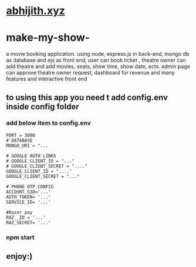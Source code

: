# [abhijith.xyz](www.abhijithv.xyz)
# make-my-show-
a movie booking application. using node, express.js in back-end, mongo db as database and ejs as front end, user can book ticket , theatre owner can add theatre and add movies, seats, show time, show date, ects. admin page can approve theatre owner request, dashboard for revenue and many features and interactive front end

## to using this app you need t add config.env inside config folder
### add below item to config.env
```
PORT = 3000
# DATABASE
MONGO_URI = "...

# GOOGLE AUTH LINKS
# GOOGLE_CLIENT_ID = "..."
# GOOGLE_CLIENT_SECRET = "...."
GOOGLE_CLIENT_ID = "...."
GOOGLE_CLIENT_SECRET = "..."

# PHONE OTP CONFIG
ACCOUNT_SID='...'
AUTH_TOKEN= '...'
SERVICE_ID= '...'

#Razor pay
RAZ__ID = '...'
RAZ_SECRET= '...'
```

### npm start 
## enjoy:)
